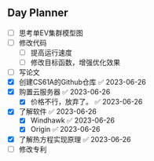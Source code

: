 ## Day Planner
- [ ] 思考单EV集群模型图
- [ ] 修改代码
	- [ ] 提高运行速度
	- [ ] 修改目标函数，增强优化效果
- [ ] 写论文
- [x] 创建CS61A的Github仓库 ✅ 2023-06-26
- [x] 购置云服务器 ✅ 2023-06-26
	- [x] 价格不行，放弃了。 ✅ 2023-06-26
- [x] 了解软件 ✅ 2023-06-26
	- [x] Windhawk ✅ 2023-06-26
	- [x] Origin ✅ 2023-06-26
- [x] 了解热方程实现原理 ✅ 2023-06-26
- [ ] 修改专利